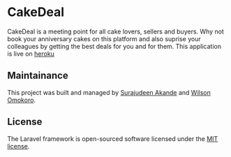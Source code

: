 # CakeDeal

CakeDeal is a meeting point for all cake lovers, sellers and buyers. Why not book your anniversary cakes on this platform and also suprise your colleagues by getting the best deals for you and for them. This application is live
on [heroku](http://cakedeal.herokuapp.com/)


## Maintainance

This project was built and managed by [Surajudeen Akande](http://github.com/andela-sakande) and [Wilson Omokoro](http://github.com/andela-womokoro).

## License

The Laravel framework is open-sourced software licensed under the [MIT license](http://opensource.org/licenses/MIT).
